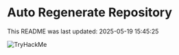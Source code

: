 # Auto Regenerate Repository

This README was last updated: 2025-05-19 15:45:25

 ![TryHackMe](https://tryhackme.com/badge/533634)